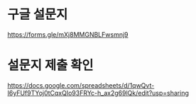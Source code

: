 
# 구글 설문지

https://forms.gle/mXj8MMGNBLFwsmnj9

# 설문지 제출 확인

https://docs.google.com/spreadsheets/d/1qwQvt-I6yFUf9TYoj0tCqxQIo93FRYc-h_ax2g69lQk/edit?usp=sharing